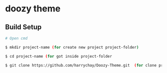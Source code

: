 # doozy theme

## Build Setup

``` bash
# Open cmd

$ mkdir project-name (for create new project project-folder)

$ cd project-name (for got inside project-folder

$ git clone https://github.com/harrychay/Doozy-Theme.git  (for clone project file)
```
